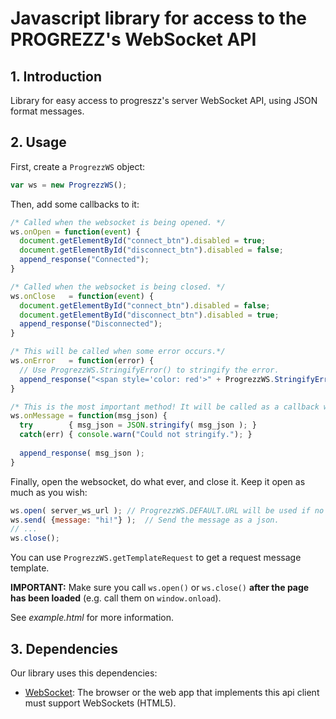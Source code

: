 # Javascript library for access to the PROGREZZ's WebSocket API #

## 1. Introduction ##
Library for easy access to progreszz's server WebSocket API, using JSON format messages.

## 2. Usage ##

First, create a ```ProgrezzWS``` object:

```javascript
var ws = new ProgrezzWS();
```

Then, add some callbacks to it:

```javascript
/* Called when the websocket is being opened. */
ws.onOpen = function(event) {
  document.getElementById("connect_btn").disabled = true;
  document.getElementById("disconnect_btn").disabled = false;
  append_response("Connected");
}

/* Called when the websocket is being closed. */
ws.onClose   = function(event) {
  document.getElementById("connect_btn").disabled = false;
  document.getElementById("disconnect_btn").disabled = true;
  append_response("Disconnected");
}

/* This will be called when some error occurs.*/
ws.onError   = function(error) {
  // Use ProgrezzWS.StringifyError() to stringify the error.
  append_response("<span style='color: red'>" + ProgrezzWS.StringifyError(error) + "</span>");
}

/* This is the most important method! It will be called as a callback when the server respond us with some information. A JSON object should be recieved. */
ws.onMessage = function(msg_json) {
  try        { msg_json = JSON.stringify( msg_json ); }
  catch(err) { console.warn("Could not stringify."); }
  
  append_response( msg_json );
}
```

Finally, open the websocket, do what ever, and close it. Keep it open as much as you wish: 

```javascript
ws.open( server_ws_url ); // ProgrezzWS.DEFAULT.URL will be used if no url is specified.
ws.send( {message: "hi!"} );  // Send the message as a json.
// ...
ws.close();
```

You can use ```ProgrezzWS.getTemplateRequest``` to get a request message template.

**IMPORTANT:** Make sure you call ```ws.open()``` or ```ws.close()``` **after the page has been loaded** (e.g. call them on ```window.onload```).

See *example.html* for more information.


## 3. Dependencies ##
Our library uses this dependencies:

- [WebSocket](https://www.websocket.org/): The browser or the web app that implements this api client must support WebSockets (HTML5).
